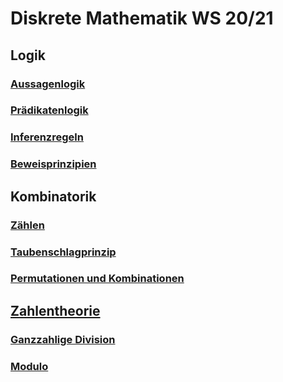 # Diskrete Mathematik WS 20/21
## Logik
### [Aussagenlogik](aussagenlogik.md)
### [Prädikatenlogik](praedikatenlogik.md)
### [Inferenzregeln](ableitungsregeln.md)
### [Beweisprinzipien](beweisprinzipien.md)
## Kombinatorik
### [Zählen](zaehlen.md)
### [Taubenschlagprinzip](taubenschlag.md)
### [Permutationen und Kombinationen](permutationen-kombinationen.md)
## [Zahlentheorie](zahlentheorie.md)
### [Ganzzahlige Division](ganzzahlige-division.md)
### [Modulo](modulo.md)
